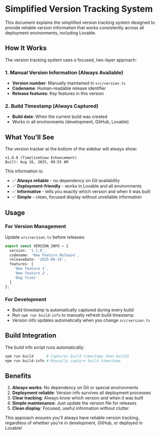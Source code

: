 # Simplified Version Tracking System

This document explains the simplified version tracking system designed to provide reliable version information that works consistently across all deployment environments, including Lovable.

## How It Works

The version tracking system uses a focused, two-layer approach:

### 1. Manual Version Information (Always Available)
- **Version number**: Manually maintained in `src/version.ts`
- **Codename**: Human-readable release identifier  
- **Release features**: Key features in this version

### 2. Build Timestamp (Always Captured)
- **Build date**: When the current build was created
- Works in all environments (development, GitHub, Lovable)

## What You'll See

The version tracker at the bottom of the sidebar will always show:
```
v1.0.0 (TimelineView Enhancement)
Built: Aug 16, 2025, 09:55 AM
```

This information is:
- ✅ **Always reliable** - no dependency on Git availability
- ✅ **Deployment-friendly** - works in Lovable and all environments
- ✅ **Informative** - tells you exactly which version and when it was built
- ✅ **Simple** - clean, focused display without unreliable information

## Usage

### For Version Management
Update `src/version.ts` before releases:
```typescript
export const VERSION_INFO = {
  version: '1.1.0',
  codename: 'New Feature Release',
  releaseDate: '2025-08-16',
  features: [
    'New feature 1',
    'New feature 2', 
    'Bug fixes'
  ]
};
```

### For Development
- Build timestamp is automatically captured during every build
- Run `npm run build-info` to manually refresh build timestamp
- Version info updates automatically when you change `src/version.ts`

## Build Integration

The build info script runs automatically:
```bash
npm run build      # Captures build timestamp then builds
npm run build-info # Manually capture build timestamp
```

## Benefits

1. **Always works**: No dependency on Git or special environments
2. **Deployment reliable**: Version info survives all deployment processes
3. **Clear tracking**: Always know which version and when it was built
4. **Simple maintenance**: Just update the version file for releases
5. **Clean display**: Focused, useful information without clutter

This approach ensures you'll always have reliable version tracking, regardless of whether you're in development, GitHub, or deployed in Lovable!
